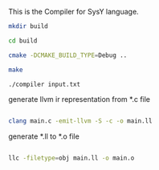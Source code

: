 This is the Compiler for SysY language.

```sh
mkdir build 

cd build 

cmake -DCMAKE_BUILD_TYPE=Debug ..

make 

./compiler input.txt

```

generate llvm ir representation from *.c file

```sh

clang main.c -emit-llvm -S -c -o main.ll

```

generate *.ll to *.o file

```sh

llc -filetype=obj main.ll -o main.o

```